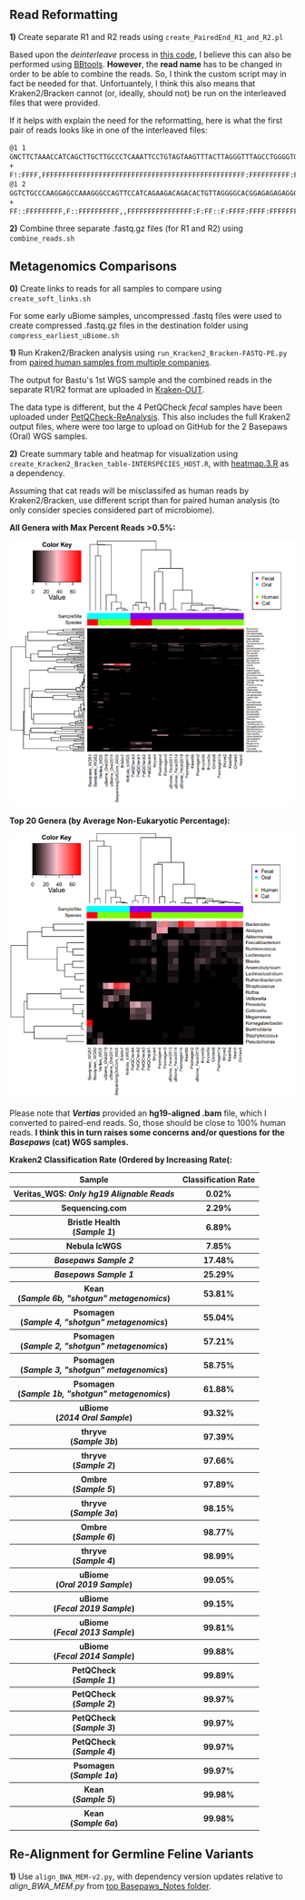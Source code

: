 ## Read Reformatting

**1)** Create separate R1 and R2 reads using `create_PairedEnd_R1_and_R2.pl`

Based upon the *deinterleave* process in [this code](https://github.com/metashot/kraken2/blob/master/modules/bbtools.nf), I believe this can also be performed using [BBtools](https://jgi.doe.gov/data-and-tools/software-tools/bbtools/).  **However**, the **read name** has to be changed in order to be able to combine the reads.  So, I think the custom script may in fact be needed for that.  Unfortuantely, I think this also means that Kraken2/Bracken cannot (or, ideally, should not) be run on the interleaved files that were provided.

If it helps with explain the need for the reformatting, here is what the first pair of reads looks like in one of the interleaved files:

```
@1 1
GNCTTCTAAACCATCAGCTTGCTTGCCCTCAAATTCCTGTAGTAAGTTTACTTAGGGTTTAGCCTGGGGTGGGAGGTGATGAGAGGGACCTCTGTTCATCCCCTTCCTTGCTTCCATCATGTCCCTGATTAGACCACCTTCCCTCCAGCAC
+
F!:FFFF,FFFFFFFFFFFFFFFFFFFFFFFFFFFFFFFFFFFFFFFFFFFFFFFFFF:FFFFFFFFFF:FFFFF:FFFFFFFFFFFFFFFFFFFFF:FFFFFFFFFFFFFFFFFFFFFF:FFFFFFFF:FFFFFFFFFFFFFFFFFFFFF
@1 2
GGTCTGCCCAAGGAGCCAAAGGGCCAGTTCCATCAGAAGACAGACACTGTTAGGGGCACGGAGAGAGAGGGCAGAAATCTTCATCCATAAACTATCTACGAAAATATCGGGCTCCAACTTTTTATCCTTTCACTGAAGTATCTGTTAGCAA
+
FF::FFFFFFFFF,F::FFFFFFFFFF,,FFFFFFFFFFFFFFFF:F:FF::F:FFFF:FFFF:FFFFFFFFFFFFFFFFFFFFFF:FFFFFFFFFF::FF,FFFFFFFF:FFFFFFF:F,F,F:F:,F,F:FFFFFFFFFF:FFFFF:FF

```

**2)** Combine three separate .fastq.gz files (for R1 and R2) using `combine_reads.sh`

## Metagenomics Comparisons

**0)** Create links to reads for all samples to compare using `create_soft_links.sh`

For some early uBiome samples, uncompressed .fastq files were used to create compressed .fastq.gz files in the destination folder using `compress_earliest_uBiome.sh`

**1)** Run Kraken2/Bracken analysis using `run_Kracken2_Bracken-FASTQ-PE.py` from [paired human samples from multiple companies](https://github.com/cwarden45/DTC_Scripts/tree/master/Psomagen_Viome/Kraken2_analysis).

The output for Bastu's 1st WGS sample and the combined reads in the separate R1/R2 format are uploaded in [Kraken-OUT](https://github.com/cwarden45/Bastu_Cat_Genome/tree/master/Basepaws_Notes/Reformat_Basepaws_WGS2_and_Combine/Kraken-OUT).

The data type is different, but the 4 PetQCheck *fecal* samples have been uploaded under [PetQCheck-ReAnalysis](https://github.com/cwarden45/Bastu_Cat_Genome/tree/master/PetQCheck-ReAnalysis).  This also includes the full Kraken2 output files, where were too large to upload on GitHub for the 2 Basepaws (Oral) WGS samples.

**2)** Create summary table and heatmap for visualization using `create_Kracken2_Bracken_table-INTERSPECIES_HOST.R`, with [heatmap.3.R](https://github.com/obigriffith/biostar-tutorials/blob/master/Heatmaps/heatmap.3.R) as a dependency.

Assuming that cat reads will be misclassifed as human reads by Kraken2/Bracken, use different script than for paired human analysis (to only consider species considered part of microbiome).

**All Genera with Max Percent Reads >0.5%:**

![Filter Post Bracken-Adjustment Percent Quantified Clustering](n29_FILTERED_Braken_genera-heatmap_quantified.PNG "Filter Post Bracken-Adjustment Percent Quantified Clustering")

**Top 20 Genera (by Average Non-Eukaryotic Percentage):**

![Top 20 Classifications](n29_FILTERED_Braken_genera-heatmap_quantified-TOP20.PNG "Top 20 Classifications")

Please note that ***Vertias*** provided an **hg19-aligned .bam** file, which I converted to paired-end reads.  So, those should be close to 100% human reads.  **I think this in turn raises some concerns and/or questions for the *Basepaws* (cat) WGS samples.**

**Kraken2 Classification Rate (Ordered by Increasing Rate(:**

<table>
  <tbody>
    <tr>
      <th align="center">Sample</th>
      <th align="center">Classification Rate</th>
    </tr>
    <tr>
      <th align="center">Veritas_WGS: <i>Only hg19 Alignable Reads</i></th>
      <th align="center">0.02%</th>
    </tr>
    <tr>
      <th align="center">Sequencing.com</th>
      <th align="center">2.29%</th>
    </tr>
    <tr>
      <th align="center">Bristle Health<br>(<i>Sample 1</i>)</th>
      <th align="center">6.89%</th>
    </tr>
    <tr>
      <th align="center">Nebula lcWGS</th>
      <th align="center">7.85%</th>
    </tr>
    <tr>
      <th align="center"><i>Basepaws Sample 2</i></th>
      <th align="center">17.48%</th>
    </tr>
     <tr>
      <th align="center"><i>Basepaws Sample 1</i></th>
      <th align="center">25.29%</th>
    </tr>
    <tr>
      <th align="center">Kean<br>(<i>Sample 6b, "shotgun" metagenomics</i>)</th>
      <th align="center">53.81%</th>
    </tr>
    <tr>
      <th align="center">Psomagen<br>(<i>Sample 4, "shotgun" metagenomics</i>)</th>
      <th align="center">55.04%</th>
    </tr>
    <tr>
      <th align="center">Psomagen<br>(<i>Sample 2, "shotgun" metagenomics</i>)</th>
      <th align="center">57.21%</th>
    </tr>
    <tr>
      <th align="center">Psomagen<br>(<i>Sample 3, "shotgun" metagenomics</i>)</th>
      <th align="center">58.75%</th>
    </tr>
     <tr>
      <th align="center">Psomagen<br>(<i>Sample 1b, "shotgun" metagenomics</i>)</th>
      <th align="center">61.88%</th>
    </tr>
    <tr>
      <th align="center">uBiome<br>(<i>2014 Oral Sample</i>)</th>
      <th align="center">93.32%</th>
    </tr>
    <tr>
      <th align="center">thryve<br>(<i>Sample 3b</i>)</th>
      <th align="center">97.39%</th>
    </tr>
    <tr>
      <th align="center">thryve<br>(<i>Sample 2</i>)</th>
      <th align="center">97.66%</th>
    </tr>
    <tr>
      <th align="center">Ombre<br>(<i>Sample 5</i>)</th>
      <th align="center">97.89%</th>
    </tr>
     <tr>
      <th align="center">thryve<br>(<i>Sample 3a</i>)</th>
      <th align="center">98.15%</th>
    </tr>
    <tr>
      <th align="center">Ombre<br>(<i>Sample 6</i>)</th>
      <th align="center">98.77%</th>
    </tr>
    <tr>
      <th align="center">thryve<br>(<i>Sample 4</i>)</th>
      <th align="center">98.99%</th>
    </tr>
    <tr>
      <th align="center">uBiome<br>(<i>Oral 2019 Sample</i>)</th>
      <th align="center">99.05%</th>
    </tr>
    <tr>
      <th align="center">uBiome<br>(<i>Fecal 2019 Sample</i>)</th>
      <th align="center">99.15%</th>
    </tr>
     <tr>
      <th align="center">uBiome<br>(<i>Fecal 2013 Sample</i>)</th>
      <th align="center">99.81%</th>
    </tr>
    <tr>
      <th align="center">uBiome<br>(<i>Fecal 2014 Sample</i>)</th>
      <th align="center">99.88%</th>
    </tr>
    <tr>
      <th align="center">PetQCheck<br>(<i>Sample 1</i>)</th>
      <th align="center">99.89%</th>
    </tr>
    <tr>
      <th align="center">PetQCheck<br>(<i>Sample 2</i>)</th>
      <th align="center">99.97%</th>
    </tr>
    <tr>
      <th align="center">PetQCheck<br>(<i>Sample 3</i>)</th>
      <th align="center">99.97%</th>
    </tr>
     <tr>
      <th align="center">PetQCheck<br>(<i>Sample 4</i>)</th>
      <th align="center">99.97%</th>
    </tr>
    <tr>
      <th align="center">Psomagen<br>(<i>Sample 1a</i>)</th>
      <th align="center">99.97%</th>
    </tr>
    <tr>
      <th align="center">Kean<br>(<i>Sample 5</i>)</th>
      <th align="center">99.98%</th>
    </tr>
    <tr>
      <th align="center">Kean<br>(<i>Sample 6a</i>)</th>
      <th align="center">99.98%</th>
    </tr>
</tbody>
</table>


## Re-Alignment for Germline Feline Variants

**1)** Use `align_BWA_MEM-v2.py`, with dependency version updates relative to *align_BWA_MEM.py* from [top Basepaws_Notes folder](https://github.com/cwarden45/Bastu_Cat_Genome/tree/master/Basepaws_Notes).
